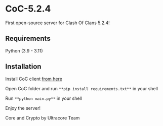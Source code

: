 # CoC-5.2.4
First open-source server for Clash Of Clans 5.2.4!

## Requirements
Python (3.9 - 3.11)

## Installation
Install CoC client [from here](https://drive.google.com/file/d/1--5Ra7EZX3mpBDN1YMF_opoAHhVK8SnF/view?usp=sharing)

Open CoC folder and run `**pip install requirements.txt**` in your shell

Run `**python main.py**` in your shell

Enjoy the server!


Core and Crypto by Ultracore Team
